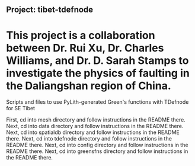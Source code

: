 ## Project: tibet-tdefnode
# This project is a collaboration between Dr. Rui Xu, Dr. Charles Williams, and Dr. D. Sarah Stamps to investigate the physics of faulting in the Daliangshan region of China. 
Scripts and files to use PyLith-generated Green's functions with TDefnode for SE Tibet

First, cd into mesh directory and follow instructions in the README there.
Next, cd into data directory and follow instructions in the README there.
Next, cd into spatialdb directory and follow instructions in the README there.
Next, cd into tdefnode directory and follow instructions in the README there.
Next, cd into config directory and follow instructions in the README there.
Next, cd into greensfns directory and follow instructions in the README there.
